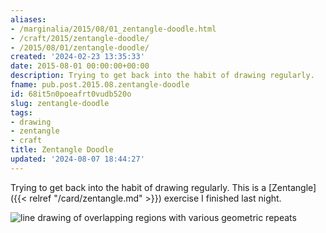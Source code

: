 ```yaml
---
aliases:
- /marginalia/2015/08/01_zentangle-doodle.html
- /craft/2015/zentangle-doodle/
- /2015/08/01/zentangle-doodle/
created: '2024-02-23 13:35:33'
date: 2015-08-01 00:00:00+00:00
description: Trying to get back into the habit of drawing regularly.
fname: pub.post.2015.08.zentangle-doodle
id: 68it5n0poeafrt0vudb520o
slug: zentangle-doodle
tags:
- drawing
- zentangle
- craft
title: Zentangle Doodle
updated: '2024-08-07 18:44:27'
---
```


Trying to get back into the habit of drawing regularly. This is a [Zentangle]({{< relref "/card/zentangle.md" >}}) exercise I finished last night.

![line drawing of overlapping regions with various geometric repeats](assets/img/2015/2015-08-01-zentangle-cover.png)